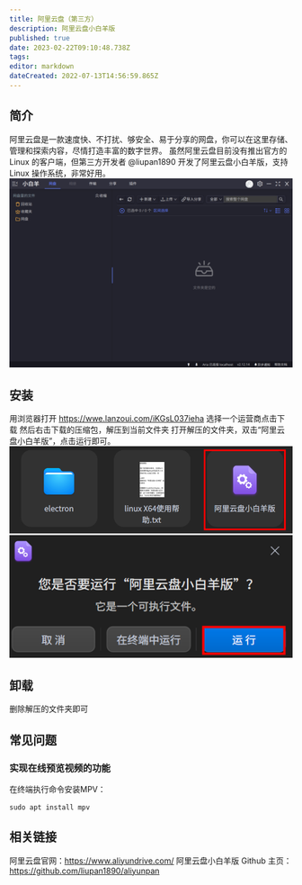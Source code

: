 ```yaml
---
title: 阿里云盘（第三方）
description: 阿里云盘小白羊版
published: true
date: 2023-02-22T09:10:48.738Z
tags: 
editor: markdown
dateCreated: 2022-07-13T14:56:59.865Z
---
```


## 简介
阿里云盘是一款速度快、不打扰、够安全、易于分享的网盘，你可以在这里存储、管理和探索内容，尽情打造丰富的数字世界。
虽然阿里云盘目前没有推出官方的 Linux 的客户端，但第三方开发者 @liupan1890 开发了阿里云盘小白羊版，支持 Linux 操作系统，非常好用。
![aliyunpan.png](/aliyunpan.png)

## 安装
用浏览器打开 https://wwe.lanzoui.com/iKGsL037ieha
选择一个运营商点击下载
然后右击下载的压缩包，解压到当前文件夹
打开解压的文件夹，双击“阿里云盘小白羊版”，点击运行即可。
![aliyunpan2.png](/aliyunpan2.png)
![aliyunpan3.png](/aliyunpan3.png)

## 卸载
删除解压的文件夹即可

## 常见问题
### 实现在线预览视频的功能
在终端执行命令安装MPV：
```
sudo apt install mpv
```

## 相关链接
阿里云盘官网：https://www.aliyundrive.com/
阿里云盘小白羊版 Github 主页：https://github.com/liupan1890/aliyunpan